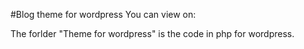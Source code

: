 #Blog theme for wordpress
You can view on:

The forlder "Theme for wordpress" is the code in php for wordpress.